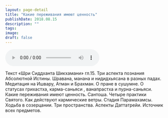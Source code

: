 ```yaml
---
layout: page-detail
title: "Какие переживания имеют ценность"
publishDate: 2018.08.15
description: ""
tags:
image:
draft: false
---
```


<audio title="2018.08.15 - Какие переживания имеют ценность.mp3" src="/upload/iblock/c3d/c3d290939ff8bd3e16efac015423812f.mp3" controls=""></audio>

 Текст «Шри Сиддханта Шикхамани» гл.15\. Три аспекта познания Абсолютной Истины. Шравана, манана и нидидхьясана в разных падах. Медитация на Ишвару, Атман и Брахман. О пране в сушумне. О статусах грихастха, карма-саньяси , ванапрастха и пурна-саньяси. Какие переживания имеют ценность. Сантоша. Четыре практики Святого. Как действуют кармические ветры. Стадия Парамахамсы. Ходьба в созерцании. Три пространства. Аспекты Даттатрейи. Источник всех предметов. 

  
